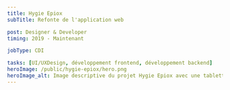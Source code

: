 ```yaml
---
title: Hygie Epiox
subTitle: Refonte de l'application web

post: Designer & Developer
timing: 2019 - Maintenant

jobType: CDI

tasks: [UI/UXDesign, développement frontend, développement backend]
heroImage: /public/hygie-epiox/hero.png
heroImage_alt: Image descriptive du projet Hygie Epiox avec une tablette, un ordinateur et un smartphone
---
```

